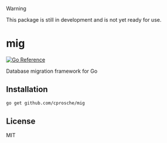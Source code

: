 > [!WARNING]
> This package is still in development and is not yet ready for use.

# mig

[![Go Reference](https://pkg.go.dev/badge/github.com/cprosche/mig.svg)](https://pkg.go.dev/github.com/cprosche/mig)

Database migration framework for Go

## Installation

```sh
go get github.com/cprosche/mig
```

<!-- TODO: add usage examples -->

## License

MIT

